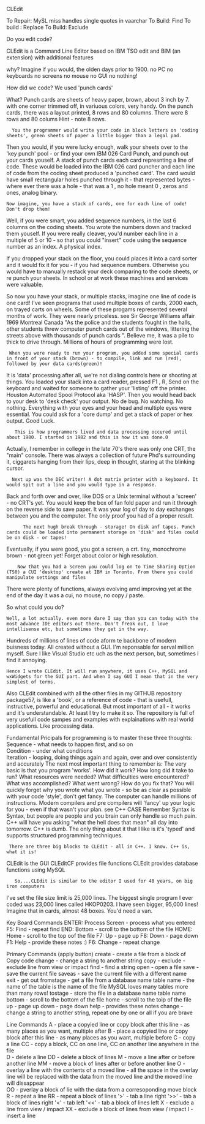 CLEdit

To Repair: MySL miss handles single quotes in vaarchar
To Build: Find
To build : Replace
To Build: Exclude

Do you edit code? 

CLEdit is a Command Line Editor based on IBM TSO edit and BIM (an extension) with additional features

why?
Imagine if you would, the olden days prior to 1900.
no PC
no keyboards
no screens
no mouse
no GUI
no nothing!

How did we code?
We used 'punch cards' 

What?
	Punch cards are sheets of heavy paper, brown, about 3 inch by 7. with one corner trimmed off, in variuous colors, very handy.
On the punch cards, there was a layout printed, 8 rows and 80 columns.
There were 8 rows and 80 colums Hint - note 8 rows.

      You the programmer would write your code in block letters on 'coding sheets', green sheets of paper a little bigger than a legal pad.
Then you would, if you were lucky enough, walk your sheets over to the 'key punch' pool - or find your own IBM 026 Card Punch, and punch out your cards youself.
A stack of punch cards each card represnting a line of code. These would be loaded into the IBM 026 card puncher and each line of code from the coding sheet produced a 'punched card'.
The card would have small rectangular holes punched through it - that represented bytes - where ever there was a hole - that was a 1 , no hole meant 0 , zeros and ones, analog binary.

    Now imagine, you have a stack of cards, one for each line of code! Don't drop them!
Well, if you were smart, you added sequence numbers, in the last 6 columns on the coding sheets. You wrote the numbers down and tracked them youself. 
If you were really cleaver, you'd number each line in a multiple of 5 or 10  - so that you could "insert" code using the sequence number as an index.
A physical index.

  If you dropped your stack on the floor, you could places it into a card sorter and it would fix it for you - if you had sequence numbers.
Otherwise you would have to manually restack your deck comparing to the code sheets, or re punch your sheets.
In school or at work these machines and services were valuable.

   So now you have your stack, or multiple stacks, imagine one line of code is one card! I've seen programs that used multiple boxes of cards, 2000 each, on trayed carts on wheels.
Some of these progams represented several months of work. They were nearly priceless. see Sir George Williams affair 1969 Montreal Canada
"As the police and the students fought in the halls, other students threw computer punch cards out of the windows, littering the streets above with thousands of punch cards ".
Believe me, it was a pile to thick to drive through. Millions of hours of programming were lost.

     When you were ready to run your program, you added some special cards in front of your stack (brown) - to compile, link and run (red), followed by your data cards(green)!
It is 'data' processing after all, we're not dialing controls here or shooting at things. You loaded your stack into a card reader,  pressed F1 , R, Send on the keyboard
and waited for someone to gather your 'listing' off the printer. Houston Automated Spool Protocol aka 'HASP'. Then you would head back to your desk to 'desk check' your output. 
No de bug.
No watching.
No nothing.
Everything with your eyes and your head and multiple eyes were essential. You could ask for a 'core dump' and get a stack of paper or hex output. Good Luck. 

	   This is how programmers lived and data processing occured until about 1980. I started in 1982 and this is how it was done.0
Actually, I remember in college in the late 70's there was only one CRT, the "main" console. There was always a collection of future Phd's surrounding it,
ciggarets hanging from their lips, deep in thought, staring at the blinking cursor. 

	  Next up was the DEC writer! A dot matrix printer with a keyboard. It would spit out a line and you would type in a response.
Back and forth over and over, like DOS or a Unix terminal without a 'screen' - no CRT's yet. You would keep the box of fan fold paper and run it through on the reverse side to save paper.
It was your log of day to day exchanges between you and the computer. The only proof you had of a proper result. 

       	  The next hugh break through - storage! On disk anf tapes. Punch cards could be loaded into permanent storage on 'disk' and files could be on disk - or tapes!
Eventually, if you were good, you got a screen, a crt. tiny, monochrome brown - not green yet! Forget about color or high resolution.

	    Now that you had a screen you could log on to Time Sharing Option (TS0) a CUI 'desktop' create at IBM in Toronto. From there you could manipulate settings and files
There were plenty of functions, always evolving amd improving yet at the end of the day it was a cui, no mouse, no copy / paste. 

So what could you do?

   	Well, a lot actually. even more dare I say than you can today with the most advance IDE editors out there. Don't freak out, I love intellisense etc, but sometimes they get in the way.
Hundreds of millions of lines of code aform te backbone of modern buisness today. All created without a GUI. I'm reponsable for serval million myself. Sure I like Visual Studio etc uch as
the next person, but, sometimes I find it annoying.

    Hence I wrote CLEdit. It will run anywhere, it uses C++, MySQL and wxWidgets for the GUI part. And when I say GUI I mean that in the very simplest of terms. 
Also CLEdit combined with all the other files in my GITHUB repository package57, is like a 'book',  or a reference of code - that is usefull, instructive, powerful and educational.
But most important of all - it works and it's understandable. At least I try to make it so.
The repository is full of very usefull code sampes and examples with explainations with real world applications. Like processing data.

Fundamental Pricipals for programming is to master these three thoughts:
	    Sequence - what needs to happen first, and so on  
	    Condition - under what conditions  
	    Iteration - looping, doing things again and again, over and over consistently and accurately
The next most important thing to remember is: The very basic is that you program 'works'. How did it work? How long did it take to run? What resources were needed? What difficulties were encountered?
What was accomplished? What went wrong? How do you fix that? You will quickly forget why you wrote what you wrote - so be as clear as possible with your code 'style', don't get fancy.
The computer can handle millions of instructions. Modern compilers and pre compilers will 'fancy' up your logic for you - even if that wasn't your plan. see C++ CASE
Remember Syntax is Syntax, but people are people and you brain can only handle so much pain. C++ will have you asking "what the hell does that mean" all day into tomorrow. C++ is dumb.
The only thing about it that I like is it's 'typed' and supports structured programming techniques.  

	 There are three big blocks to CLEdit - all in C++. I know. C++ is, what it is! 
CLEdit is the GUI 
CLEditCF provides file functions
CLEdit provides database functions using MySQL 

       So....CLEdit is similar to the editor I used for 40 years, on big iron computers
I've set the file size limit is 25,000 lines. The biggest single program I ever coded was 23,000 lines called HKOP0203.
I have seen bigger, 95,000 lines! Imagine that in cards, almost 48 boxes. You'd need a van.  
  
Key Board Commands 
ENTER: Process Screen - process what you entered
   F5: Find - repeat find
  END: Bottom - scroll to the bottom of the file
 HOME: Home - scroll to the top oof the file
   F7: Up - page up
   F8: Down - page down
   F1: Help - provide these notes :)
   F6: Change - repeat change

Primary Commands (apply button) 
create - create a file from a block of Copy code 
change - change a string to another string
copy   - 
exclude - exclude line from view or impact 
find - find a string
open - open a file
save - save the current file
saveas - save the current file with a different name  
exit - get out
fromstage - get a file from a database name table name - the name of the table is the name of the file MySQL loves many tables more than many rows! 
tostage - store the file in a database name table name 
bottom - scroll to the bottom of the file 
home - scroll to the toip of the file
up - page up
down - page down
help - provides these notes
change - change a string to another string, repeat one by one or all if you are brave  

Line Commands
A - place a copyied line or copy block after this line - as many places as you want, multiple after 
B - place a copyied line or copy block after this line - as many places as you want, multiple before
C - copy a line
CC - copy a block,  CC on one line, CC on another line anywhere in the file  
D - delete a line
DD - delete a block of lines 
M - move a line after or before another line
MM - move a block of lines after or before another line
O - overlay a line with the contents of a moved line - all the space in the overlay line will be replaced with the data from the moved line and the moved line will dissappear   
OO - pverlay a block of lie with the data from a corresoponding move block 
R - repeat a line
RR - repeat a block of lines 
'>' - tab a line right
'>>' - tab a block of lines right 
'<' - tab left
'<<' - tab a block of lines left
X - exclude a line from view / impact
XX - exclude a block of lines from view / impact
I - insert a line












